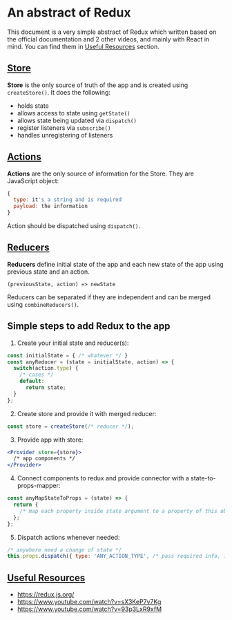 # An abstract of Redux

This document is a very simple abstract of Redux which written based on the official documentation and 2 other videos, and mainly with React in mind. You can find them in [Useful Resources](#useful-resources) section.

## [Store](https://redux.js.org/basics/store)

**Store** is the only source of truth of the app and is created using `createStore()`. It does the following:
- holds state
- allows access to state using `getState()`
- allows state being updated via `dispatch()`
- register listeners via `subscribe()`
- handles unregistering of listeners

## [Actions](https://redux.js.org/basics/actions)

**Actions** are the only source of information for the Store. They are JavaScript object:
```javascript
{
  type: it's a string and is required
  payload: the information
}
```
Action should be dispatched using `dispatch()`.

## [Reducers](https://redux.js.org/basics/reducers)

**Reducers** define initial state of the app and each new state of the app using previous state and an action.

`(previousState, action) => newState`

Reducers can be separated if they are independent and can be merged using `combineReducers()`.


## Simple steps to add Redux to the app

1. Create your initial state and reducer(s):
```javascript
const initialState = { /* whatever */ }
const anyReducer = (state = initialState, action) => {
  switch(action.type) {
    /* cases */
    default:
      return state;
  }
};
```
2. Create store and provide it with merged reducer:
```javascript
const store = createStore(/* reducer */);
```
3. Provide app with store:
```jsx
<Provider store={store}>
  /* app components */
</Provider>
```
4. Connect components to redux and provide connector with a state-to-props-mapper:
```javascript
const anyMapStateToProps = (state) => {
  return {
    /* map each property inside state argument to a property of this object */
  };
};
```
5. Dispatch actions whenever needed:
```javascript
/* anywhere need a change of state */
this.props.dispatch({ type: 'ANY_ACTION_TYPE', /* pass required info, if any */ })
```

## [Useful Resources](#useful-resources)
- https://redux.js.org/
- https://www.youtube.com/watch?v=sX3KeP7v7Kg
- https://www.youtube.com/watch?v=93p3LxR9xfM
